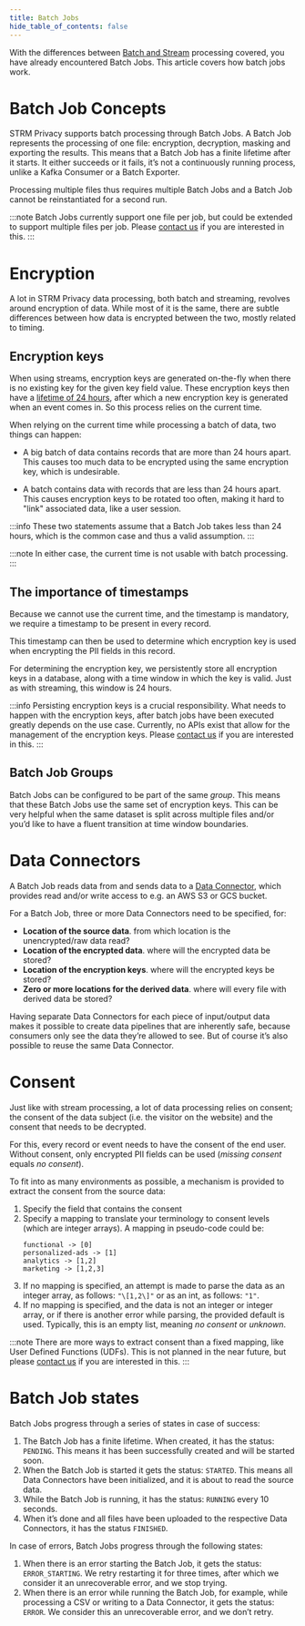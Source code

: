 ```yaml
---
title: Batch Jobs
hide_table_of_contents: false
---
```


With the differences between [Batch and Stream](./02-batch-vs-streaming.md) processing covered,
you have already encountered Batch Jobs. This article covers how batch jobs work.

# Batch Job Concepts

STRM Privacy supports batch processing through Batch Jobs. A Batch Job
represents the processing of one file: encryption, decryption,
masking and exporting the results. This means that a Batch Job has a
finite lifetime after it starts. It either succeeds or it fails, it’s
not a continuously running process, unlike a Kafka Consumer or a Batch
Exporter.

Processing multiple files thus requires multiple Batch Jobs and a Batch
Job cannot be reinstantiated for a second run.

:::note
Batch Jobs currently support one file per job, but could be extended to support multiple files per job.
Please [contact us](/05-contact/index.md) if you are interested in this.
:::

# Encryption

A lot in STRM Privacy data processing, both batch and streaming, revolves around
encryption of data. While most of it is the same, there are subtle
differences between how data is encrypted between the two, mostly
related to timing.

## Encryption keys

When using streams, encryption keys are generated on-the-fly when there
is no existing key for the given key field value. These encryption keys
then have a [lifetime of 24 hours](./01-pii-field-encryption.md#algorithm), after which a new encryption key is
generated when an event comes in. So this process relies on the current time.

When relying on the current time while processing a batch of data, two
things can happen:

- A big batch of data contains records that are more than 24 hours
  apart. This causes too much data to be encrypted using the same
  encryption key, which is undesirable.

- A batch contains data with records that are less than 24 hours
  apart. This causes encryption keys to be rotated too often, making
  it hard to "link" associated data, like a user session.

:::info
These two statements assume that a Batch Job takes less than 24 hours,
which is the common case and thus a valid assumption.
:::

:::note
In either case, the current time is not usable with batch processing.
:::

## The importance of timestamps

Because we cannot use the current time, and the timestamp is mandatory,
we require a timestamp to be present in every record.

This timestamp can then be used to determine which encryption key is
used when encrypting the PII fields in this record.

For determining the encryption key, we persistently store all encryption
keys in a database, along with a time window in which the key is valid.
Just as with streaming, this window is 24 hours.

:::info
Persisting encryption keys is a crucial responsibility. What needs to happen with the encryption keys,
after batch jobs have been executed greatly depends on the use case. Currently, no APIs exist that allow
for the management of the encryption keys. Please [contact us](/05-contact/index.md) if you are
interested in this.
:::

## Batch Job Groups

Batch Jobs can be configured to be part of the same _group_. This means
that these Batch Jobs use the same set of encryption keys. This can be
very helpful when the same dataset is split across multiple files and/or
you’d like to have a fluent transition at time window boundaries.

# Data Connectors

A Batch Job reads data from and sends data to a [Data Connector](/02-concepts/04-data-connectors.md),
which provides read and/or write access to e.g. an AWS S3 or GCS bucket.

For a Batch Job, three or more Data Connectors need to be specified,
for:

- **Location of the source data**. from which location is the unencrypted/raw data read?
- **Location of the encrypted data**. where will the encrypted data be stored?
- **Location of the encryption keys**. where will the encrypted keys be stored?
- **Zero or more locations for the derived data**. where will every file with derived data be stored?

Having separate Data Connectors for each piece of input/output data
makes it possible to create data pipelines that are inherently safe,
because consumers only see the data they’re allowed to see. But of
course it’s also possible to reuse the same Data Connector.

# Consent

Just like with stream processing, a lot of data processing relies on consent; the
consent of the data subject (i.e. the visitor on the website) and the
consent that needs to be decrypted.

For this, every record or event needs to have the consent of the end
user. Without consent, only encrypted PII fields can be used (_missing consent_ equals _no consent_).

To fit into as many environments as possible, a mechanism is provided to
extract the consent from the source data:

1. Specify the field that contains the consent
2. Specify a mapping to translate your terminology to consent
   levels (which are integer arrays). A mapping in pseudo-code could be:
   ```
   functional -> [0]
   personalized-ads -> [1]
   analytics -> [1,2]
   marketing -> [1,2,3]
   ```
3. If no mapping is specified, an attempt is made to parse the data as an integer
   array, as follows: `"\[1,2\]"` or as an int, as follows: `"1"`.
4. If no mapping is specified, and the data is not an integer or integer array, or if
   there is another error while parsing, the provided default is used.
   Typically, this is an empty list, meaning _no consent_ or _unknown_.

:::note
There are more ways to extract consent than a fixed mapping, like User Defined Functions (UDFs). This is not planned
in the near future, but please [contact us](/05-contact/index.md) if you are interested in this.
:::

# Batch Job states

Batch Jobs progress through a series of states in case of success:

1. The Batch Job has a finite lifetime. When created, it has the
   status: `PENDING`. This means it has been successfully created and
   will be started soon.
2. When the Batch Job is started it gets the status: `STARTED`. This
   means all Data Connectors have been initialized, and it is about to
   read the source data.
3. While the Batch Job is running, it has the status: `RUNNING` every
   10 seconds.
4. When it’s done and all files have been uploaded to the respective
   Data Connectors, it has the status `FINISHED`.

In case of errors, Batch Jobs progress through the following states:

1. When there is an error starting the Batch Job, it gets the status:
   `ERROR_STARTING`. We retry restarting it for three times, after
   which we consider it an unrecoverable error, and we stop trying.
2. When there is an error while running the Batch Job, for example,
   while processing a CSV or writing to a Data Connector, it gets the
   status: `ERROR`. We consider this an unrecoverable error, and we
   don’t retry.
